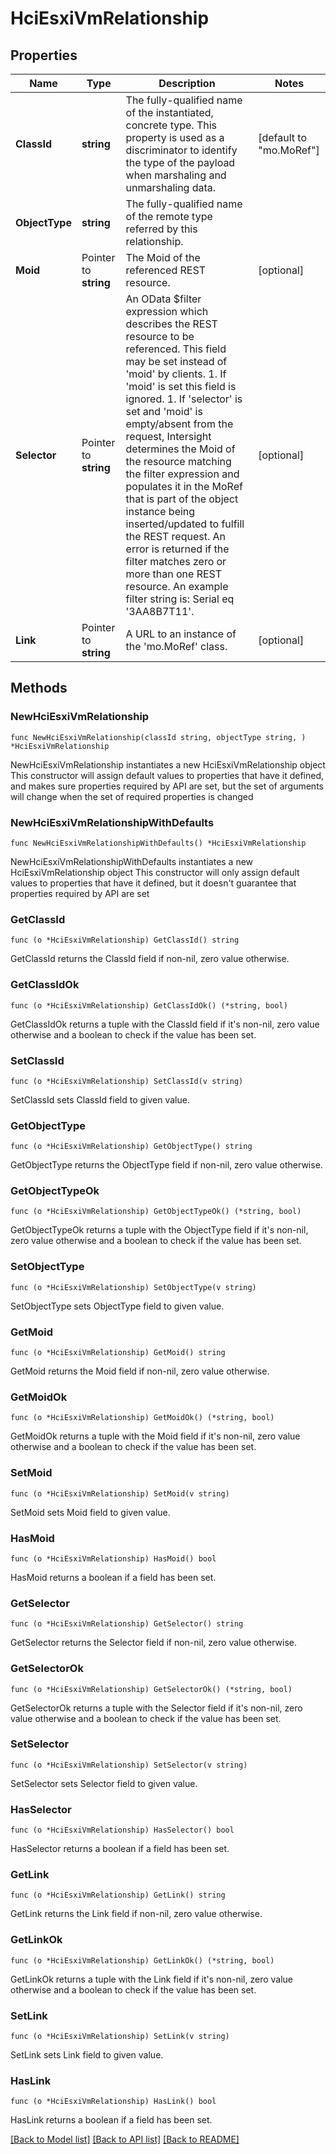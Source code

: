 # HciEsxiVmRelationship

## Properties

Name | Type | Description | Notes
------------ | ------------- | ------------- | -------------
**ClassId** | **string** | The fully-qualified name of the instantiated, concrete type. This property is used as a discriminator to identify the type of the payload when marshaling and unmarshaling data. | [default to "mo.MoRef"]
**ObjectType** | **string** | The fully-qualified name of the remote type referred by this relationship. | 
**Moid** | Pointer to **string** | The Moid of the referenced REST resource. | [optional] 
**Selector** | Pointer to **string** | An OData $filter expression which describes the REST resource to be referenced. This field may be set instead of &#39;moid&#39; by clients. 1. If &#39;moid&#39; is set this field is ignored. 1. If &#39;selector&#39; is set and &#39;moid&#39; is empty/absent from the request, Intersight determines the Moid of the resource matching the filter expression and populates it in the MoRef that is part of the object instance being inserted/updated to fulfill the REST request. An error is returned if the filter matches zero or more than one REST resource. An example filter string is: Serial eq &#39;3AA8B7T11&#39;. | [optional] 
**Link** | Pointer to **string** | A URL to an instance of the &#39;mo.MoRef&#39; class. | [optional] 

## Methods

### NewHciEsxiVmRelationship

`func NewHciEsxiVmRelationship(classId string, objectType string, ) *HciEsxiVmRelationship`

NewHciEsxiVmRelationship instantiates a new HciEsxiVmRelationship object
This constructor will assign default values to properties that have it defined,
and makes sure properties required by API are set, but the set of arguments
will change when the set of required properties is changed

### NewHciEsxiVmRelationshipWithDefaults

`func NewHciEsxiVmRelationshipWithDefaults() *HciEsxiVmRelationship`

NewHciEsxiVmRelationshipWithDefaults instantiates a new HciEsxiVmRelationship object
This constructor will only assign default values to properties that have it defined,
but it doesn't guarantee that properties required by API are set

### GetClassId

`func (o *HciEsxiVmRelationship) GetClassId() string`

GetClassId returns the ClassId field if non-nil, zero value otherwise.

### GetClassIdOk

`func (o *HciEsxiVmRelationship) GetClassIdOk() (*string, bool)`

GetClassIdOk returns a tuple with the ClassId field if it's non-nil, zero value otherwise
and a boolean to check if the value has been set.

### SetClassId

`func (o *HciEsxiVmRelationship) SetClassId(v string)`

SetClassId sets ClassId field to given value.


### GetObjectType

`func (o *HciEsxiVmRelationship) GetObjectType() string`

GetObjectType returns the ObjectType field if non-nil, zero value otherwise.

### GetObjectTypeOk

`func (o *HciEsxiVmRelationship) GetObjectTypeOk() (*string, bool)`

GetObjectTypeOk returns a tuple with the ObjectType field if it's non-nil, zero value otherwise
and a boolean to check if the value has been set.

### SetObjectType

`func (o *HciEsxiVmRelationship) SetObjectType(v string)`

SetObjectType sets ObjectType field to given value.


### GetMoid

`func (o *HciEsxiVmRelationship) GetMoid() string`

GetMoid returns the Moid field if non-nil, zero value otherwise.

### GetMoidOk

`func (o *HciEsxiVmRelationship) GetMoidOk() (*string, bool)`

GetMoidOk returns a tuple with the Moid field if it's non-nil, zero value otherwise
and a boolean to check if the value has been set.

### SetMoid

`func (o *HciEsxiVmRelationship) SetMoid(v string)`

SetMoid sets Moid field to given value.

### HasMoid

`func (o *HciEsxiVmRelationship) HasMoid() bool`

HasMoid returns a boolean if a field has been set.

### GetSelector

`func (o *HciEsxiVmRelationship) GetSelector() string`

GetSelector returns the Selector field if non-nil, zero value otherwise.

### GetSelectorOk

`func (o *HciEsxiVmRelationship) GetSelectorOk() (*string, bool)`

GetSelectorOk returns a tuple with the Selector field if it's non-nil, zero value otherwise
and a boolean to check if the value has been set.

### SetSelector

`func (o *HciEsxiVmRelationship) SetSelector(v string)`

SetSelector sets Selector field to given value.

### HasSelector

`func (o *HciEsxiVmRelationship) HasSelector() bool`

HasSelector returns a boolean if a field has been set.

### GetLink

`func (o *HciEsxiVmRelationship) GetLink() string`

GetLink returns the Link field if non-nil, zero value otherwise.

### GetLinkOk

`func (o *HciEsxiVmRelationship) GetLinkOk() (*string, bool)`

GetLinkOk returns a tuple with the Link field if it's non-nil, zero value otherwise
and a boolean to check if the value has been set.

### SetLink

`func (o *HciEsxiVmRelationship) SetLink(v string)`

SetLink sets Link field to given value.

### HasLink

`func (o *HciEsxiVmRelationship) HasLink() bool`

HasLink returns a boolean if a field has been set.


[[Back to Model list]](../README.md#documentation-for-models) [[Back to API list]](../README.md#documentation-for-api-endpoints) [[Back to README]](../README.md)


